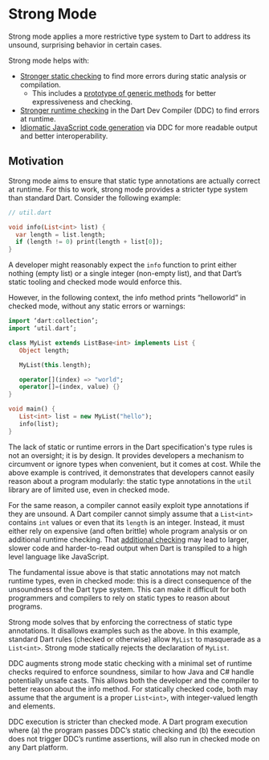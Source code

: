 # Strong Mode

Strong mode applies a more restrictive type system to Dart to address its unsound, surprising behavior in certain cases.

Strong mode helps with:

- [Stronger static checking](doc/STATIC_SAFETY.md) to find more errors during static analysis or compilation.
  - This includes a [prototype of generic methods](doc/GENERIC_METHODS.md) for better expressiveness and checking.
- [Stronger runtime checking](doc/RUNTIME_SAFETY.md) in the Dart Dev Compiler (DDC) to find errors at runtime.
- [Idiomatic JavaScript code generation](doc/JS_CODEGEN.md) via DDC for more readable output and better interoperability.

## Motivation

Strong mode aims to ensure that static type annotations are actually correct at runtime.  For this to work, strong mode provides a stricter type system than standard Dart.  Consider the following example:

```dart
// util.dart

void info(List<int> list) {
  var length = list.length;
  if (length != 0) print(length + list[0]);
}
```

A developer might reasonably expect the `info` function to print either nothing (empty list) or a single integer (non-empty list), and that Dart’s static tooling and checked mode would enforce this.

However, in the following context, the info method prints “helloworld” in checked mode, without any static errors or warnings:

```dart
import ‘dart:collection’;
import ‘util.dart’;

class MyList extends ListBase<int> implements List {
   Object length;

   MyList(this.length);

   operator[](index) => "world";
   operator[]=(index, value) {}
}

void main() {
   List<int> list = new MyList("hello");
   info(list);
}
```

The lack of static or runtime errors in the Dart specification's type rules is not an oversight; it is by design.  It provides developers a mechanism to circumvent or ignore types when convenient, but it comes at cost.  While the above example is contrived, it demonstrates that developers cannot easily reason about a program modularly: the static type annotations in the `util` library are of limited use, even in checked mode.

For the same reason, a compiler cannot easily exploit type annotations if they are unsound.  A Dart compiler cannot simply assume that a `List<int>` contains `int` values or even that its `length` is an integer.  Instead, it must either rely on expensive (and often brittle) whole program analysis or on additional runtime checking.  That [additional checking](doc/JS_CODEGEN.md) may lead to larger, slower code and harder-to-read output when Dart is transpiled to a high level language like JavaScript.

The fundamental issue above is that static annotations may not match runtime types, even in checked mode: this is a direct consequence of the unsoundness of the Dart type system.  This can make it difficult for both programmers and compilers to rely on static types to reason about programs.

Strong mode solves that by enforcing the correctness of static type annotations.  It disallows examples such as the above. In this example, standard Dart rules (checked or otherwise) allow `MyList` to masquerade as a `List<int>`.  Strong mode statically rejects the declaration of `MyList`.

DDC augments strong mode static checking with a minimal set of runtime checks required to enforce soundness, similar to how Java and C# handle potentially unsafe casts.  This allows both the developer and the compiler to better reason about the info method.  For statically checked code, both may assume that the argument is a proper `List<int>`, with integer-valued length and elements.

DDC execution is stricter than checked mode.  A Dart program execution where (a) the program passes DDC’s static checking and (b) the execution does not trigger DDC’s runtime assertions, will also run in checked mode on any Dart platform.
